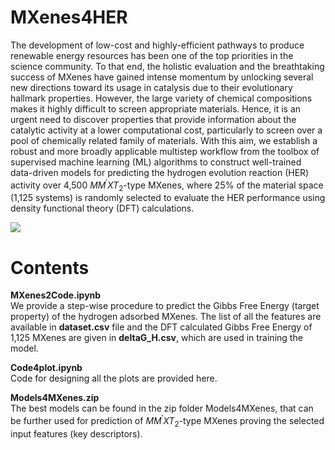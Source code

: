 # MXenes4HER
The development of low-cost and highly-efficient pathways to produce renewable energy resources has been one of the top priorities in the science community. To that end, the holistic evaluation and the breathtaking success of MXenes have gained intense momentum by unlocking several new directions toward its usage in catalysis due to their evolutionary hallmark properties. However, the large variety of chemical compositions makes it highly difficult to screen appropriate materials. Hence, it is an urgent need to discover properties that provide information about the catalytic activity at a lower computational cost, particularly to screen over a pool of chemically related family of materials. With this aim, we establish a robust and more broadly applicable multistep workflow from the toolbox of supervised machine learning (ML) algorithms to construct well-trained data-driven models for predicting the hydrogen evolution reaction (HER) activity over 4,500 $MM{^\prime}XT_2$-type MXenes, where 25% of the material space (1,125 systems) is randomly selected to evaluate the HER performance using density functional theory (DFT) calculations.

<img src=ML Workflow.jpg>

# Contents
**MXenes2Code.ipynb** <br>
We provide a step-wise procedure to predict the Gibbs Free Energy (target property) of the hydrogen adsorbed MXenes. The list of all the features are available in **dataset.csv** file and the DFT calculated Gibbs Free Energy of 1,125 MXenes are given in **deltaG_H.csv**, which are used in training the model. 

**Code4plot.ipynb** <br>
Code for designing all the plots are provided here. 

**Models4MXenes.zip** <br>
The best models can be found in the zip folder Models4MXenes, that can be further used for prediction of $MM{^\prime}XT_2$-type MXenes proving the selected input features (key descriptors).

